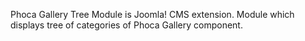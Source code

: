Phoca Gallery Tree Module is Joomla! CMS extension. Module which displays tree of categories of Phoca Gallery component.